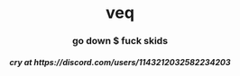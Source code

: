 <h1 align="center">veq</h1>
<h3 align="center">go down $ fuck skids</h3>

<h5 align="center">cry at https://discord.com/users/1143212032582234203</h5>
